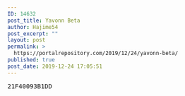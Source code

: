 ```yaml
---
ID: 14632
post_title: Yavonn Beta
author: Hajime54
post_excerpt: ""
layout: post
permalink: >
  https://portalrepository.com/2019/12/24/yavonn-beta/
published: true
post_date: 2019-12-24 17:05:51
---
```

<pre>21F40093B1DD</pre>